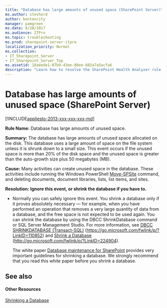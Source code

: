 ```yaml
---
title: "Database has large amounts of unused space (SharePoint Server)"
ms.author: stevhord
author: bentoncity
manager: pamgreen
ms.date: 8/28/2017
ms.audience: ITPro
ms.topic: troubleshooting
ms.prod: sharepoint-server-itpro
localization_priority: Normal
ms.collection:
- IT_Sharepoint_Server
- IT_Sharepoint_Server_Top
ms.assetid: 18aeede1-07b9-43ee-88ee-602a7a5acfa6
description: "Learn how to resolve the SharePoint Health Analyzer rule: Database has large amounts of unused space, for SharePoint Server."
---
```


# Database has large amounts of unused space (SharePoint Server)

[!INCLUDE[appliesto-2013-xxx-xxx-xxx-md](../includes/appliesto-2013-xxx-xxx-xxx-md.md)]
  
 **Rule Name:** Database has large amounts of unused space. 
  
 **Summary:** The database has large amounts of unused space allocated on the disk. This database uses a large amount of space on the file system unless it is shrunk down to a small size. This event occurs if the unused space is more than 20% of the disk space and the unused space is greater than the auto-growth size plus 50 megabytes (MB). 
  
 **Cause:** Many activities can create unused space in the database. These activities include running the Windows PowerShell [Move-SPSite](/powershell/module/sharepoint-server/Move-SPSite?view=sharepoint-ps) command, and deleting documents, document libraries, lists, list items, and sites. 
  
 **Resolution: Ignore this event, or shrink the database if you have to.**
  
- Normally you can safely ignore this event. You shrink a database only if it proves absolutely necessary — for example, when you have performed an operation that removes a very large quantity of data from a database, and the free space is not expected to be used again. You can shrink the database by using the DBCC ShrinkDatabase command or SQL Server Management Studio. For more information, see [DBCC SHRINKDATABASE (Transact-SQL)](https://go.microsoft.com/fwlink/p/?LinkID=110852) (https://go.microsoft.com/fwlink/p/?LinkID=110852) and [Shrink a Database](http://go.microsoft.com/fwlink/?LinkID=760771&amp;clcid=0x409) (http://go.microsoft.com/fwlink/p/?LinkID=224904). 
    
    The white paper [Database maintenance for SharePoint](http://go.microsoft.com/fwlink/p/?LinkID=229104) provides very important guidelines for shrinking a database. We strongly recommend that you read this white paper before you shrink a database. 
    
## See also

#### Other Resources

[Shrinking a Database](http://go.microsoft.com/fwlink/p/?LinkID=127459)

